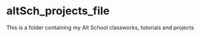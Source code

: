 # altSch_projects_file
This is a folder containing my Alt School classworks, tutorials and projects
